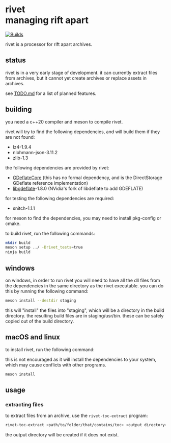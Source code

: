 # rivet <br/> managing rift apart

[![Builds](https://github.com/yretenai/rivet/actions/workflows/build-rivet.yml/badge.svg?branch=release)](https://github.com/yretenai/rivet/actions/workflows/build-rivet.yml)

rivet is a processor for rift apart archives.

## status

rivet is in a very early stage of development. 
it can currently extract files from archives, but it cannot yet create archives or replace assets in archives.

see [TODO.md](TODO.md) for a list of planned features.

## building

you need a c++20 compiler and meson to compile rivet.

rivet will try to find the following dependencies, and will build them if they are not found:

- lz4-1.9.4
- nlohmann-json-3.11.2
- zlib-1.3

the following dependencies are provided by rivet:

- [GDeflateCore](https://github.com/microsoft/DirectStorage/tree/main/GDeflate/GDeflate) 
    (this has no formal dependency, and is the DirectStorage GDeflate reference implementation)
- [libgdeflate](https://github.com/NVIDIA/libdeflate/)-1.8.0
  (NVidia's fork of libdeflate to add GDEFLATE)

for testing the following dependencies are required:

- snitch-1.1.1

for meson to find the dependencies, you may need to install pkg-config or cmake.

to build rivet, run the following commands:

```bash
mkdir build
meson setup ../ -Drivet_tests=true 
ninja build
```

## windows

on windows, in order to run rivet you will need to have all the dll files from the dependencies in the same 
directory as the rivet executable. you can do this by running the following command:

```bash
meson install --destdir staging
```

this will "install" the files into "staging", which will be a directory in the build directory.
the resulting build files are in staging/usr/bin. these can be safely copied out of the build directory.

## macOS and linux

to install rivet, run the following command:

this is not encouraged as it will install the dependencies to your system, which may cause conflicts with other programs.

```bash
meson install
```

## usage

### extracting files

to extract files from an archive, use the `rivet-toc-extract` program:

```bash
rivet-toc-extract <path/to/folder/that/contains/toc> <output directory>
```

the output directory will be created if it does not exist.
